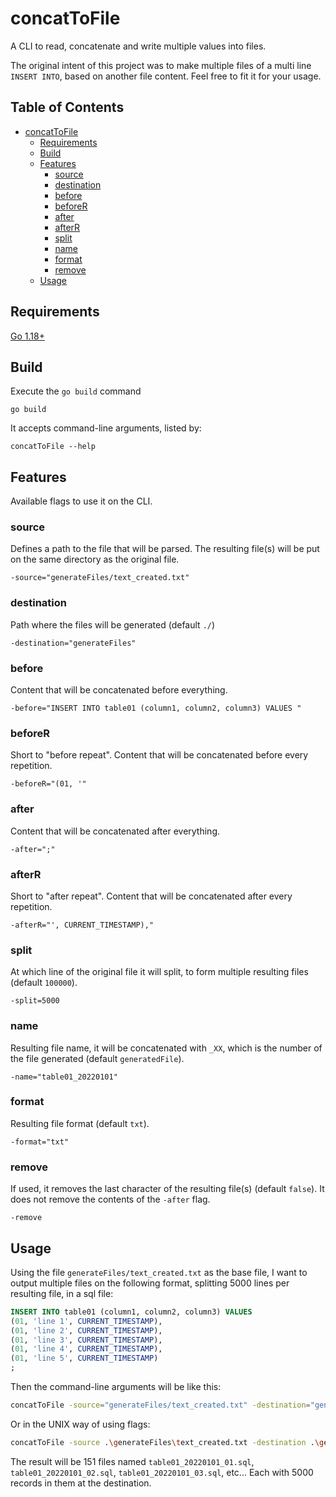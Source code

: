 # concatToFile

A CLI to read, concatenate and write multiple values into files.

The original intent of this project was to make multiple files of a multi line `INSERT INTO`, based on another file content. Feel free to fit it for your usage.

## Table of Contents

- [concatToFile](#concattofile)
  * [Requirements](#requirements)
  * [Build](#build)
  * [Features](#features)
    + [source](#source)
    + [destination](#destination)
    + [before](#before)
    + [beforeR](#beforer)
    + [after](#after)
    + [afterR](#afterr)
    + [split](#split)
    + [name](#name)
    + [format](#format)
    + [remove](#remove)
  * [Usage](#usage)

## Requirements

[Go 1.18+](https://go.dev/dl/)

## Build

Execute the `go build` command

    go build

It accepts command-line arguments, listed by: 

    concatToFile --help

## Features

Available flags to use it on the CLI.

### source

Defines a path to the file that will be parsed. The resulting file(s) will be put on the same directory as the original file.

    -source="generateFiles/text_created.txt"

### destination

Path where the files will be generated (default `./`)

    -destination="generateFiles"

### before

Content that will be concatenated before everything.

    -before="INSERT INTO table01 (column1, column2, column3) VALUES "

### beforeR

Short to "before repeat". Content that will be concatenated before every repetition.

    -beforeR="(01, '"

### after

Content that will be concatenated after everything.

    -after=";"

### afterR

Short to "after repeat". Content that will be concatenated after every repetition.

    -afterR="', CURRENT_TIMESTAMP),"

### split

At which line of the original file it will split, to form multiple resulting files (default `100000`).

    -split=5000

### name

Resulting file name, it will be concatenated with `_XX`, which is the number of the file generated (default `generatedFile`).

    -name="table01_20220101"

### format

Resulting file format (default `txt`).

    -format="txt"

### remove

If used, it removes the last character of the resulting file(s) (default `false`). It does not remove the contents of the `-after` flag.

    -remove

## Usage

Using the file `generateFiles/text_created.txt` as the base file, I want to output multiple files on the following format, splitting 5000 lines per resulting file, in a sql file:

```sql
INSERT INTO table01 (column1, column2, column3) VALUES 
(01, 'line 1', CURRENT_TIMESTAMP),
(01, 'line 2', CURRENT_TIMESTAMP),
(01, 'line 3', CURRENT_TIMESTAMP),
(01, 'line 4', CURRENT_TIMESTAMP),
(01, 'line 5', CURRENT_TIMESTAMP)
;
```

Then the command-line arguments will be like this:

```bash
concatToFile -source="generateFiles/text_created.txt" -destination="generateFiles" -before="INSERT INTO table01 (column1, column2, column3) VALUES " -beforeR="(01, '" -afterR="', CURRENT_TIMESTAMP)," -after=";" -split=5000 -name="table01_20220101" -format="sql" -remove
```

Or in the UNIX way of using flags:

```bash
concatToFile -source .\generateFiles\text_created.txt -destination .\generateFiles\ -before "INSERT INTO table01 (column1, column2, column3) VALUES " -beforeR "(01, '" -afterR "', CURRENT_TIMESTAMP)," -after ";" -split 5000 -name table01_20220101 -format sql -remove
```

The result will be 151 files named `table01_20220101_01.sql`, `table01_20220101_02.sql`, `table01_20220101_03.sql`, etc... Each with 5000 records in them at the destination.